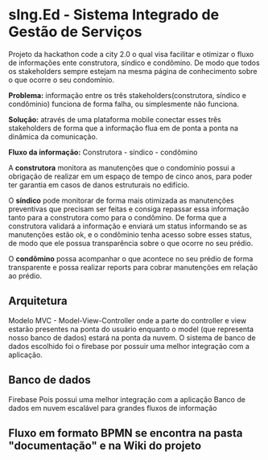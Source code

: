 # sIng.Ed - Sistema Integrado de Gestão de Serviços
Projeto da hackathon code a city 2.0 o qual visa facilitar e otimizar o fluxo de informações ente construtora, síndico e condômino. De modo que todos os stakeholders sempre estejam na mesma página de conhecimento sobre o que ocorre o seu condomínio.

**Problema:** informação entre os três stakeholders(construtora, síndico e condôminio) funciona de forma falha, ou simplesmente não funciona.

**Solução:** através de uma plataforma mobile conectar esses três stakeholders de forma que a informação flua em de ponta a ponta na dinâmica da comunicação.

**Fluxo da informação:**
Construtora - síndico - condômino

A **construtora** monitora as manutenções que o condomínio possui a obrigação de realizar em um espaço de tempo de cinco anos, para poder ter garantia em casos de danos estruturais no edifício.

O **síndico** pode monitorar de forma mais otimizada as manutenções preventivas que precisam ser feitas e consiga repassar essa informação tanto para a construtora como para o condômino. De forma que a construtora validará a informação e enviará um status informando se as manutenções estão ok, e o condôminio tenha acesso sobre esses status, de modo que ele possua transparência sobre o que ocorre no seu prédio.

O **condômino** possa acompanhar o que acontece no seu prédio de forma transparente e possa realizar reports para cobrar manutenções em relação ao prédio.

## Arquitetura

Modelo MVC - Model-View-Controller onde a parte do controller e view estarão presentes na ponta do usuário enquanto o model (que representa nosso banco de dados) estará na ponta da nuvem. O sistema de banco de dados escolhido foi o firebase por possuir uma melhor integração com a aplicação.


## Banco de dados
Firebase
Pois possui uma melhor integração com a aplicação
Banco de dados em nuvem escalável para grandes fluxos de informação


## Fluxo em formato BPMN se encontra na pasta "documentação" e na Wiki do projeto





